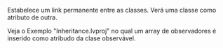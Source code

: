 Estabelece um link permanente entre as classes. Verá uma classe como atributo de outra.

Veja o Exemplo "Inheritance.lvproj" no qual um array de observadores é inserido como atribudo da clase observável.
